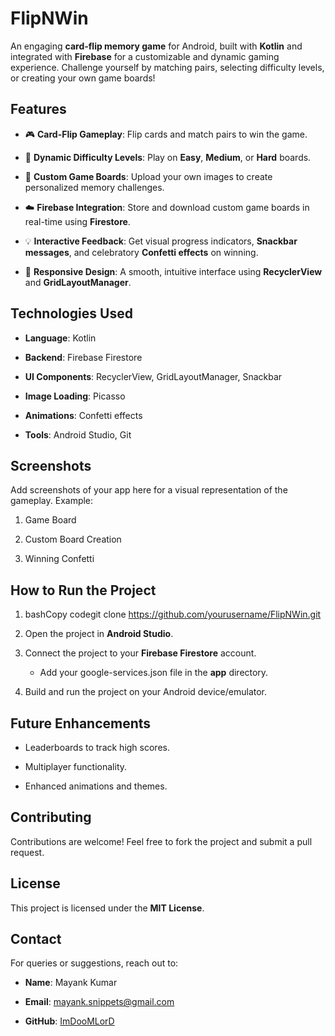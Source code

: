**FlipNWin**
============

An engaging **card-flip memory game** for Android, built with **Kotlin** and integrated with **Firebase** for a customizable and dynamic gaming experience. Challenge yourself by matching pairs, selecting difficulty levels, or creating your own game boards!

**Features**
------------

*   🎮 **Card-Flip Gameplay**: Flip cards and match pairs to win the game.
    
*   🔄 **Dynamic Difficulty Levels**: Play on **Easy**, **Medium**, or **Hard** boards.
    
*   📸 **Custom Game Boards**: Upload your own images to create personalized memory challenges.
    
*   ☁️ **Firebase Integration**: Store and download custom game boards in real-time using **Firestore**.
    
*   💡 **Interactive Feedback**: Get visual progress indicators, **Snackbar messages**, and celebratory **Confetti effects** on winning.
    
*   📱 **Responsive Design**: A smooth, intuitive interface using **RecyclerView** and **GridLayoutManager**.
    

**Technologies Used**
---------------------

*   **Language**: Kotlin
    
*   **Backend**: Firebase Firestore
    
*   **UI Components**: RecyclerView, GridLayoutManager, Snackbar
    
*   **Image Loading**: Picasso
    
*   **Animations**: Confetti effects
    
*   **Tools**: Android Studio, Git
    

**Screenshots**
---------------

Add screenshots of your app here for a visual representation of the gameplay. Example:

1.  Game Board
    
2.  Custom Board Creation
    
3.  Winning Confetti
    

**How to Run the Project**
--------------------------

1.  bashCopy codegit clone https://github.com/yourusername/FlipNWin.git
    
2.  Open the project in **Android Studio**.
    
3.  Connect the project to your **Firebase Firestore** account.
    
    *   Add your google-services.json file in the **app** directory.
        
4.  Build and run the project on your Android device/emulator.
    

**Future Enhancements**
-----------------------

*   Leaderboards to track high scores.
    
*   Multiplayer functionality.
    
*   Enhanced animations and themes.
    

**Contributing**
----------------

Contributions are welcome! Feel free to fork the project and submit a pull request.

**License**
-----------

This project is licensed under the **MIT License**.

**Contact**
-----------

For queries or suggestions, reach out to:

*   **Name**: Mayank Kumar
    
*   **Email**: mayank.snippets@gmail.com
    
*   **GitHub**: [ImDooMLorD](https://github.com/ImDooMLorD)